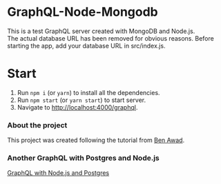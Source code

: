 # GraphQL-Node-Mongodb

This is a test GraphQL server created with MongoDB and Node.js.  
The actual database URL has been removed for obvious reasons. Before starting the app, add your database URL in src/index.js.

# Start

1. Run `npm i` (or `yarn`) to install all the dependencies.
2. Run `npm start` (or `yarn start`) to start server.
3. Navigate to [http://localhost:4000/graphql](http://localhost:4000/graphql).

### About the project

This project was created following the tutorial from [Ben Awad](https://www.youtube.com/watch?v=YFkJGEefgU8).

### Another GraphQL with Postgres and Node.js
[GraphQL with Node.js and Postgres](https://github.com/hooheohee/graphql-node-postgres)
